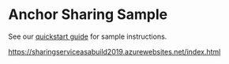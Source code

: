 # Anchor Sharing Sample

See our [quickstart guide](https://docs.microsoft.com/en-us/azure/spatial-anchors/tutorials/tutorial-share-anchors-across-devices) for sample instructions.

https://sharingserviceasabuild2019.azurewebsites.net/index.html